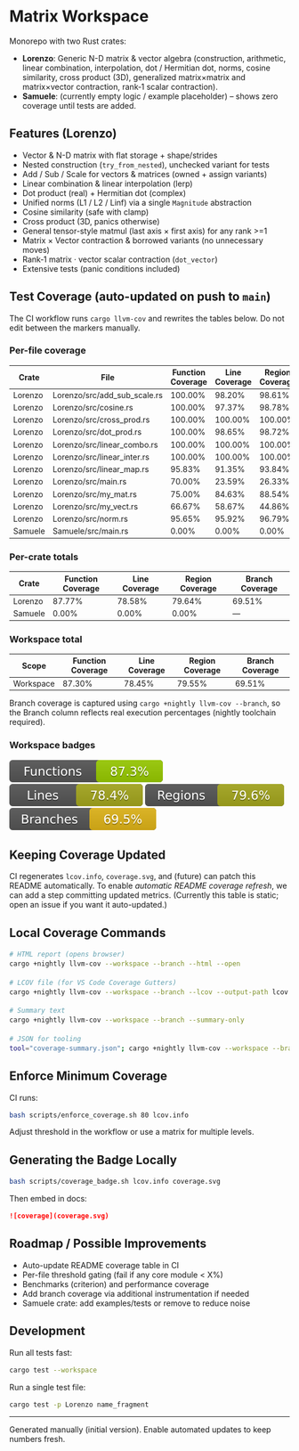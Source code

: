 # Matrix Workspace

Monorepo with two Rust crates:
- **Lorenzo**: Generic N-D matrix & vector algebra (construction, arithmetic, linear combination, interpolation, dot / Hermitian dot, norms, cosine similarity, cross product (3D), generalized matrix×matrix and matrix×vector contraction, rank‑1 scalar contraction).
- **Samuele**: (currently empty logic / example placeholder) – shows zero coverage until tests are added.

## Features (Lorenzo)
- Vector & N-D matrix with flat storage + shape/strides
- Nested construction (`try_from_nested`), unchecked variant for tests
- Add / Sub / Scale for vectors & matrices (owned + assign variants)
- Linear combination & linear interpolation (lerp)
- Dot product (real) + Hermitian dot (complex)
- Unified norms (L1 / L2 / Linf) via a single `Magnitude` abstraction
- Cosine similarity (safe with clamp)
- Cross product (3D, panics otherwise)
- General tensor-style matmul (last axis × first axis) for any rank >=1
- Matrix × Vector contraction & borrowed variants (no unnecessary moves)
- Rank‑1 matrix · vector scalar contraction (`dot_vector`)
- Extensive tests (panic conditions included)

## Test Coverage (auto-updated on push to `main`)

The CI workflow runs `cargo llvm-cov` and rewrites the tables below. Do not edit between the markers manually.

### Per-file coverage
<!-- COVERAGE:PER-FILE-START -->
| Crate | File | Function Coverage | Line Coverage | Region Coverage | Branch Coverage |
|-------|------|-------------------|---------------|-----------------|-----------------|
| Lorenzo | Lorenzo/src/add_sub_scale.rs | 100.00% | 98.20% | 98.61% | 50.00% |
| Lorenzo | Lorenzo/src/cosine.rs | 100.00% | 97.37% | 98.78% | 50.00% |
| Lorenzo | Lorenzo/src/cross_prod.rs | 100.00% | 100.00% | 100.00% | 75.00% |
| Lorenzo | Lorenzo/src/dot_prod.rs | 100.00% | 98.65% | 98.72% | 50.00% |
| Lorenzo | Lorenzo/src/linear_combo.rs | 100.00% | 100.00% | 100.00% | 100.00% |
| Lorenzo | Lorenzo/src/linear_inter.rs | 100.00% | 100.00% | 100.00% | 100.00% |
| Lorenzo | Lorenzo/src/linear_map.rs | 95.83% | 91.35% | 93.84% | 50.00% |
| Lorenzo | Lorenzo/src/main.rs | 70.00% | 23.59% | 26.33% | — |
| Lorenzo | Lorenzo/src/my_mat.rs | 75.00% | 84.63% | 88.54% | 81.25% |
| Lorenzo | Lorenzo/src/my_vect.rs | 66.67% | 58.67% | 44.86% | — |
| Lorenzo | Lorenzo/src/norm.rs | 95.65% | 95.92% | 96.79% | — |
| Samuele | Samuele/src/main.rs | 0.00% | 0.00% | 0.00% | — |
<!-- COVERAGE:PER-FILE-END -->

### Per-crate totals
<!-- COVERAGE:CRATE-START -->
| Crate | Function Coverage | Line Coverage | Region Coverage | Branch Coverage |
|-------|-------------------|---------------|-----------------|-----------------|
| Lorenzo | 87.77% | 78.58% | 79.64% | 69.51% |
| Samuele | 0.00% | 0.00% | 0.00% | — |
<!-- COVERAGE:CRATE-END -->

### Workspace total
<!-- COVERAGE:WORKSPACE-START -->
| Scope | Function Coverage | Line Coverage | Region Coverage | Branch Coverage |
|-------|-------------------|---------------|-----------------|-----------------|
| Workspace | 87.30% | 78.45% | 79.55% | 69.51% |
<!-- COVERAGE:WORKSPACE-END -->


Branch coverage is captured using `cargo +nightly llvm-cov --branch`, so the Branch column reflects real execution percentages (nightly toolchain required).

### Workspace badges
<!-- COVERAGE:BADGES-START -->
![Functions](./coverage-functions.svg) ![Lines](./coverage-lines.svg) ![Regions](./coverage-regions.svg) ![Branches](./coverage-branches.svg)
<!-- COVERAGE:BADGES-END -->

## Keeping Coverage Updated

CI regenerates `lcov.info`, `coverage.svg`, and (future) can patch this README automatically. To enable _automatic README coverage refresh_, we can add a step committing updated metrics. (Currently this table is static; open an issue if you want it auto-updated.)

## Local Coverage Commands

```bash
# HTML report (opens browser)
cargo +nightly llvm-cov --workspace --branch --html --open

# LCOV file (for VS Code Coverage Gutters)
cargo +nightly llvm-cov --workspace --branch --lcov --output-path lcov.info

# Summary text
cargo +nightly llvm-cov --workspace --branch --summary-only

# JSON for tooling
tool="coverage-summary.json"; cargo +nightly llvm-cov --workspace --branch --summary-only --json --output-path "$tool"; cat "$tool"
```

## Enforce Minimum Coverage

CI runs:

```bash
bash scripts/enforce_coverage.sh 80 lcov.info
```

Adjust threshold in the workflow or use a matrix for multiple levels.

## Generating the Badge Locally

```bash
bash scripts/coverage_badge.sh lcov.info coverage.svg
```

Then embed in docs:

```markdown
![coverage](coverage.svg)
```

## Roadmap / Possible Improvements

- Auto-update README coverage table in CI
- Per-file threshold gating (fail if any core module < X%)
- Benchmarks (criterion) and performance coverage
- Add branch coverage via additional instrumentation if needed
- Samuele crate: add examples/tests or remove to reduce noise

## Development

Run all tests fast:

```bash
cargo test --workspace
```

Run a single test file:

```bash
cargo test -p Lorenzo name_fragment
```

---
Generated manually (initial version). Enable automated updates to keep numbers fresh.
